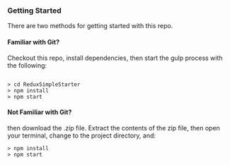 

### Getting Started

There are two methods for getting started with this repo.

#### Familiar with Git?
Checkout this repo, install dependencies, then start the gulp process with the following:

```

> cd ReduxSimpleStarter
> npm install
> npm start
```

#### Not Familiar with Git?
 then download the .zip file.  Extract the contents of the zip file, then open your terminal, change to the project directory, and:

```
> npm install
> npm start
```
